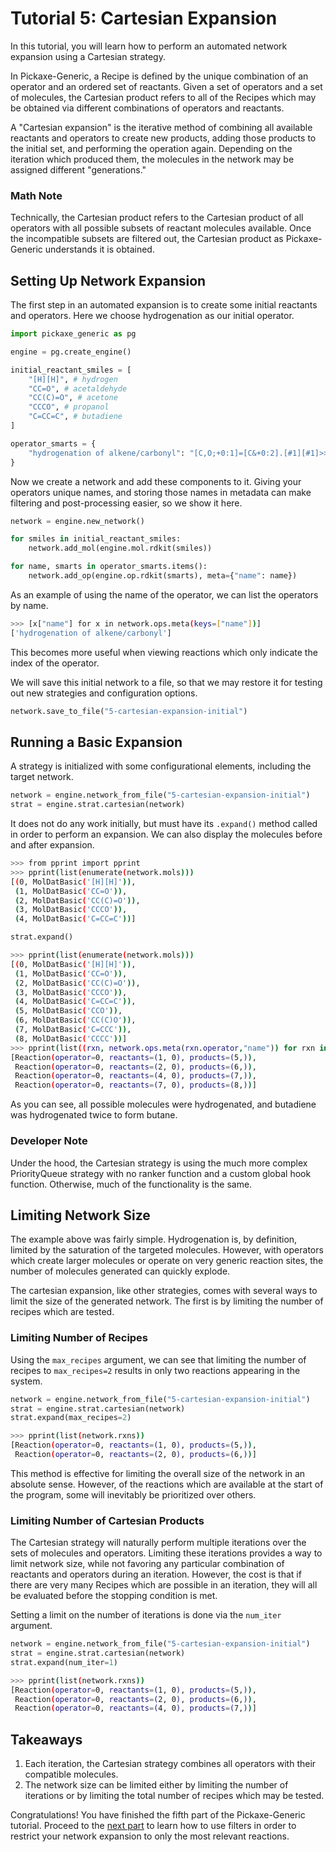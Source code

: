 # Tutorial 5: Cartesian Expansion

In this tutorial, you will learn how to perform an automated network expansion using a Cartesian strategy.

In Pickaxe-Generic, a Recipe is defined by the unique combination of an operator and an ordered set of reactants.  Given a set of operators and a set of molecules, the Cartesian product refers to all of the Recipes which may be obtained via different combinations of operators and reactants.

A "Cartesian expansion" is the iterative method of combining all available reactants and operators to create new products, adding those products to the initial set, and performing the operation again.  Depending on the iteration which produced them, the molecules in the network may be assigned different "generations."

### Math Note

Technically, the Cartesian product refers to the Cartesian product of all operators with all possible subsets of reactant molecules available.  Once the incompatible subsets are filtered out, the Cartesian product as Pickaxe-Generic understands it is obtained.

## Setting Up Network Expansion

The first step in an automated expansion is to create some initial reactants and operators.  Here we choose hydrogenation as our initial operator.

```python
import pickaxe_generic as pg

engine = pg.create_engine()

initial_reactant_smiles = [
    "[H][H]", # hydrogen
    "CC=O", # acetaldehyde
    "CC(C)=O", # acetone
    "CCCO", # propanol
    "C=CC=C", # butadiene
]

operator_smarts = {
    "hydrogenation of alkene/carbonyl": "[C,O;+0:1]=[C&+0:2].[#1][#1]>>[*:1]-[*:2]"
}
```

Now we create a network and add these components to it.  Giving your operators unique names, and storing those names in metadata can make filtering and post-processing easier, so we show it here.

```python
network = engine.new_network()

for smiles in initial_reactant_smiles:
    network.add_mol(engine.mol.rdkit(smiles))

for name, smarts in operator_smarts.items():
    network.add_op(engine.op.rdkit(smarts), meta={"name": name})
```

As an example of using the name of the operator, we can list the operators by name.

```sh
>>> [x["name"] for x in network.ops.meta(keys=["name"])]
['hydrogenation of alkene/carbonyl']
```

This becomes more useful when viewing reactions which only indicate the index of the operator.

We will save this initial network to a file, so that we may restore it for testing out new strategies and configuration options.

```python
network.save_to_file("5-cartesian-expansion-initial")
```

## Running a Basic Expansion

A strategy is initialized with some configurational elements, including the target network.

```python
network = engine.network_from_file("5-cartesian-expansion-initial")
strat = engine.strat.cartesian(network)
```

It does not do any work initially, but must have its `.expand()` method called in order to perform an expansion.  We can also display the molecules before and after expansion.

```sh
>>> from pprint import pprint
>>> pprint(list(enumerate(network.mols)))
[(0, MolDatBasic('[H][H]')),
 (1, MolDatBasic('CC=O')),
 (2, MolDatBasic('CC(C)=O')),
 (3, MolDatBasic('CCCO')),
 (4, MolDatBasic('C=CC=C'))]
```
```python
strat.expand()
```
```sh
>>> pprint(list(enumerate(network.mols)))
[(0, MolDatBasic('[H][H]')),
 (1, MolDatBasic('CC=O')),
 (2, MolDatBasic('CC(C)=O')),
 (3, MolDatBasic('CCCO')),
 (4, MolDatBasic('C=CC=C')),
 (5, MolDatBasic('CCO')),
 (6, MolDatBasic('CC(C)O')),
 (7, MolDatBasic('C=CCC')),
 (8, MolDatBasic('CCCC'))]
>>> pprint(list((rxn, network.ops.meta(rxn.operator,"name")) for rxn in network.rxns))
[Reaction(operator=0, reactants=(1, 0), products=(5,)),
 Reaction(operator=0, reactants=(2, 0), products=(6,)),
 Reaction(operator=0, reactants=(4, 0), products=(7,)),
 Reaction(operator=0, reactants=(7, 0), products=(8,))]
```

As you can see, all possible molecules were hydrogenated, and butadiene was hydrogenated twice to form butane.

### Developer Note

Under the hood, the Cartesian strategy is using the much more complex PriorityQueue strategy with no ranker function and a custom global hook function.  Otherwise, much of the functionality is the same.

## Limiting Network Size

The example above was fairly simple.  Hydrogenation is, by definition, limited by the saturation of the targeted molecules.  However, with operators which create larger molecules or operate on very generic reaction sites, the number of molecules generated can quickly explode.

The cartesian expansion, like other strategies, comes with several ways to limit the size of the generated network.  The first is by limiting the number of recipes which are tested.

### Limiting Number of Recipes

Using the `max_recipes` argument, we can see that limiting the number of recipes to `max_recipes=2` results in only two reactions appearing in the system.

```python
network = engine.network_from_file("5-cartesian-expansion-initial")
strat = engine.strat.cartesian(network)
strat.expand(max_recipes=2)
```
```sh
>>> pprint(list(network.rxns))
[Reaction(operator=0, reactants=(1, 0), products=(5,)),
 Reaction(operator=0, reactants=(2, 0), products=(6,))]
```

This method is effective for limiting the overall size of the network in an absolute sense.  However, of the reactions which are available at the start of the program, some will inevitably be prioritized over others.

### Limiting Number of Cartesian Products

The Cartesian strategy will naturally perform multiple iterations over the sets of molecules and operators.  Limiting these iterations provides a way to limit network size, while not favoring any particular combination of reactants and operators during an iteration.  However, the cost is that if there are very many Recipes which are possible in an iteration, they will all be evaluated before the stopping condition is met.

Setting a limit on the number of iterations is done via the `num_iter` argument.

```python
network = engine.network_from_file("5-cartesian-expansion-initial")
strat = engine.strat.cartesian(network)
strat.expand(num_iter=1)
```
```sh
>>> pprint(list(network.rxns))
[Reaction(operator=0, reactants=(1, 0), products=(5,)),
 Reaction(operator=0, reactants=(2, 0), products=(6,)),
 Reaction(operator=0, reactants=(4, 0), products=(7,))]
```

## Takeaways

1. Each iteration, the Cartesian strategy combines all operators with their compatible molecules.
2. The network size can be limited either by limiting the number of iterations or by limiting the total number of recipes which may be tested.

Congratulations!  You have finished the fifth part of the Pickaxe-Generic tutorial.  Proceed to the [next part](./6-filters.md) to learn how to use filters in order to restrict your network expansion to only the most relevant reactions.
